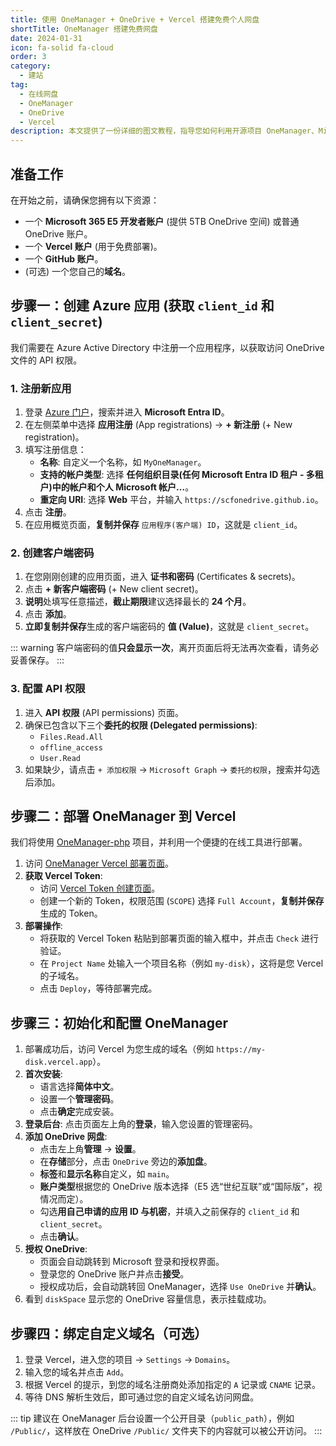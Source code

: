 ```yaml
---
title: 使用 OneManager + OneDrive + Vercel 搭建免费个人网盘
shortTitle: OneManager 搭建免费网盘
date: 2024-01-31
icon: fa-solid fa-cloud
order: 3
category:
  - 建站
tag:
  - 在线网盘
  - OneManager
  - OneDrive
  - Vercel
description: 本文提供了一份详细的图文教程，指导您如何利用开源项目 OneManager、Microsoft OneDrive（特别是 E5 开发者订阅）的云存储空间和 Vercel 的无服务器平台，快速、免费地搭建一个功能完善的个人在线网盘系统。
---
```


## 准备工作

在开始之前，请确保您拥有以下资源：
- 一个 **Microsoft 365 E5 开发者账户** (提供 5TB OneDrive 空间) 或普通 OneDrive 账户。
- 一个 **Vercel 账户** (用于免费部署)。
- 一个 **GitHub 账户**。
- (可选) 一个您自己的**域名**。

## 步骤一：创建 Azure 应用 (获取 `client_id` 和 `client_secret`)

我们需要在 Azure Active Directory 中注册一个应用程序，以获取访问 OneDrive 文件的 API 权限。

### 1. 注册新应用
1.  登录 [Azure 门户](https://portal.azure.com/)，搜索并进入 **Microsoft Entra ID**。
2.  在左侧菜单中选择 **应用注册** (App registrations) → **+ 新注册** (+ New registration)。
3.  填写注册信息：
    *   **名称**: 自定义一个名称，如 `MyOneManager`。
    *   **支持的帐户类型**: 选择 **任何组织目录(任何 Microsoft Entra ID 租户 - 多租户)中的帐户和个人 Microsoft 帐户...**。
    *   **重定向 URI**: 选择 **Web** 平台，并输入 `https://scfonedrive.github.io`。
4.  点击 **注册**。
5.  在应用概览页面，**复制并保存** `应用程序(客户端) ID`，这就是 `client_id`。

### 2. 创建客户端密码
1.  在您刚刚创建的应用页面，进入 **证书和密码** (Certificates & secrets)。
2.  点击 **+ 新客户端密码** (+ New client secret)。
3.  **说明**处填写任意描述，**截止期限**建议选择最长的 **24 个月**。
4.  点击 **添加**。
5.  **立即复制并保存**生成的客户端密码的 **值 (Value)**，这就是 `client_secret`。

::: warning
客户端密码的值**只会显示一次**，离开页面后将无法再次查看，请务必妥善保存。
:::

### 3. 配置 API 权限
1.  进入 **API 权限** (API permissions) 页面。
2.  确保已包含以下三个**委托的权限 (Delegated permissions)**:
    *   `Files.Read.All`
    *   `offline_access`
    *   `User.Read`
3.  如果缺少，请点击 `+ 添加权限` → `Microsoft Graph` → `委托的权限`，搜索并勾选后添加。

## 步骤二：部署 OneManager 到 Vercel

我们将使用 [OneManager-php](https://github.com/qkqpttgf/OneManager-php) 项目，并利用一个便捷的在线工具进行部署。

1.  访问 [OneManager Vercel 部署页面](https://scfonedrive.github.io/Vercel/Deploy.html)。
2.  **获取 Vercel Token**:
    *   访问 [Vercel Token 创建页面](https://vercel.com/account/tokens)。
    *   创建一个新的 Token，权限范围 (`SCOPE`) 选择 `Full Account`，**复制并保存**生成的 Token。
3.  **部署操作**:
    *   将获取的 Vercel Token 粘贴到部署页面的输入框中，并点击 `Check` 进行验证。
    *   在 `Project Name` 处输入一个项目名称（例如 `my-disk`），这将是您 Vercel 的子域名。
    *   点击 `Deploy`，等待部署完成。

## 步骤三：初始化和配置 OneManager

1.  部署成功后，访问 Vercel 为您生成的域名（例如 `https://my-disk.vercel.app`）。
2.  **首次安装**:
    *   语言选择**简体中文**。
    *   设置一个**管理密码**。
    *   点击**确定**完成安装。
3.  **登录后台**: 点击页面左上角的**登录**，输入您设置的管理密码。
4.  **添加 OneDrive 网盘**:
    *   点击左上角**管理** → **设置**。
    *   在**存储**部分，点击 `OneDrive` 旁边的**添加盘**。
    *   **标签**和**显示名称**自定义，如 `main`。
    *   **账户类型**根据您的 OneDrive 版本选择（E5 选“世纪互联”或“国际版”，视情况而定）。
    *   勾选**用自己申请的应用 ID 与机密**，并填入之前保存的 `client_id` 和 `client_secret`。
    *   点击**确认**。
5.  **授权 OneDrive**:
    *   页面会自动跳转到 Microsoft 登录和授权界面。
    *   登录您的 OneDrive 账户并点击**接受**。
    *   授权成功后，会自动跳转回 OneManager，选择 `Use OneDrive` 并**确认**。
6.  看到 `diskSpace` 显示您的 OneDrive 容量信息，表示挂载成功。

## 步骤四：绑定自定义域名（可选）

1.  登录 Vercel，进入您的项目 → `Settings` → `Domains`。
2.  输入您的域名并点击 `Add`。
3.  根据 Vercel 的提示，到您的域名注册商处添加指定的 `A` 记录或 `CNAME` 记录。
4.  等待 DNS 解析生效后，即可通过您的自定义域名访问网盘。

::: tip
建议在 OneManager 后台设置一个公开目录（`public_path`），例如 `/Public/`，这样放在 OneDrive `/Public/` 文件夹下的内容就可以被公开访问。
:::